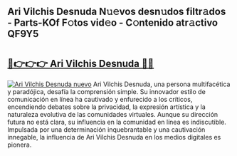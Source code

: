 ## Ari Vilchis Desnuda N𝚞𝚎vos desn𝚞dos filtr𝚊dos - Parts-KOf F𝚘tos vid𝚎o - C𝚘ntenido atr𝚊ctivo QF9Y5

# <h2><a href="http://mb287f.tromn.icu/?c=Ari+Vilchis+Desnuda">🔗👉👉👉 Ari Vilchis Desnuda 🔗🔗</a></h2>

[![Ari Vilchis Desnuda nuevo](https://i.imgur.com/pEAQMta.gif)](http://mb287f.tromn.icu/?c=Ari+Vilchis+Desnuda)
Ari Vilchis Desnuda, una persona multifacética y paradójica, desafía la comprensión simple. Su innovador estilo de comunicación en línea ha cautivado y enfurecido a los críticos, encendiendo debates sobre la privacidad, la expresión artística y la naturaleza evolutiva de las comunidades virtuales. Aunque su dirección futura no está clara, su influencia en la comunidad en línea es indiscutible. Impulsada por una determinación inquebrantable y una cautivación innegable, la influencia de Ari Vilchis Desnuda en los medios digitales es pionera.
